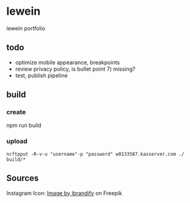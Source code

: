# lewein

lewein portfolio

## todo

- optimize mobile appearance, breakpoints
- review privacy policy, is bullet point 7) missing?
- test, publish pipeline 

## build

### create

npm run build

### upload

```
ncftpput -R-v-u "username"-p "password" w0133587.kasserver.com ./ build/*
```
## Sources

Instagram Icon: 
<a href="https://de.freepik.com/vektoren-kostenlos/instagram-neues-symbol_954290.htm#query=instagram%20logo&position=0&from_view=keyword&track=ais">Image by ibrandify</a> on Freepik